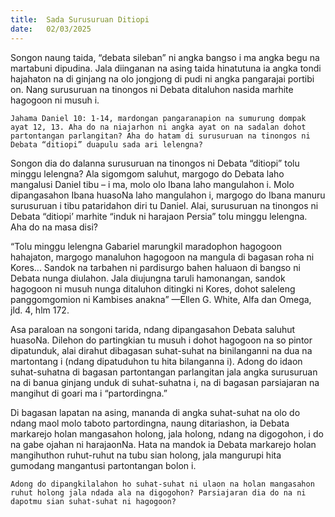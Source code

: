 ```yaml
---
title:  Sada Surusuruan Ditiopi
date:   02/03/2025
---
```


Songon naung taida, “debata sileban” ni angka bangso i ma angka begu na martabuni dipudina. Jala diinganan na asing taida hinatutuna ia angka tondi hajahaton na di ginjang na olo jongjong di pudi ni angka pangarajai portibi on. Nang surusuruan na tinongos ni Debata ditaluhon nasida marhite hagogoon ni musuh i.

`Jahama Daniel 10: 1-14, mardongan pangaranapion na sumurung dompak ayat 12, 13. Aha do na niajarhon ni angka ayat on na sadalan dohot partontangan parlangitan? Aha do hatam di surusuruan na tinongos ni Debata “ditiopi” duapulu sada ari lelengna?`

Songon dia do dalanna surusuruan na tinongos ni Debata “ditiopi” tolu minggu lelengna? Ala sigomgom saluhut, margogo do Debata laho mangalusi Daniel tibu – i ma, molo olo Ibana laho mangulahon i. Molo dipangasahon Ibana huasoNa laho mangulahon i, margogo do Ibana manuru surusuruan i tibu pataridahon diri tu Daniel. Alai, surusuruan na tinongos ni Debata “ditiopi’ marhite “induk ni harajaon Persia” tolu minggu lelengna. Aha do na masa disi?

“Tolu minggu lelengna Gabariel marungkil maradophon hagogoon hahajaton, margogo manaluhon hagogoon na mangula di bagasan roha ni Kores... Sandok na tarbahen ni pardisurgo bahen haluaon di bangso ni Debata nunga diulahon. Jala diujungna taruli hamonangan, sandok hagogoon ni musuh nunga ditaluhon ditingki ni Kores, dohot saleleng panggomgomion ni Kambises anakna” —Ellen G. White, Alfa dan Omega, jld. 4, hlm 172.

Asa paraloan na songoni tarida, ndang dipangasahon Debata saluhut huasoNa. Dilehon do partingkian tu musuh i dohot hagogoon na so pintor dipatunduk, alai dirahut dibagasan suhat-suhat na binilanganni na dua na martontang i (ndang dipatuduhon tu hita bilanganna i). Adong do idaon suhat-suhatna di bagasan partontangan parlangitan jala angka surusuruan na di banua ginjang unduk di suhat-suhatna i, na di bagasan parsiajaran na mangihut di goari ma i “partordingna.”

Di bagasan lapatan na asing, mananda di angka suhat-suhat na olo do ndang maol molo taboto partordingna, naung ditariashon, ia Debata markarejo holan mangasahon holong, jala holong, ndang na digogohon, i do na gabe ojahan ni harajaonNa. Hata na mandok ia Debata markarejo holan mangihuthon ruhut-ruhut na tubu sian holong, jala mangurupi hita gumodang mangantusi partontangan bolon i.

`Adong do dipangkilalahon ho suhat-suhat ni ulaon na holan mangasahon ruhut holong jala ndada ala na digogohon? Parsiajaran dia do na ni dapotmu sian suhat-suhat ni hagogoon?`
